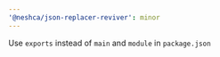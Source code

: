 ```yaml
---
'@neshca/json-replacer-reviver': minor
---
```


Use `exports` instead of `main` and `module` in `package.json`
